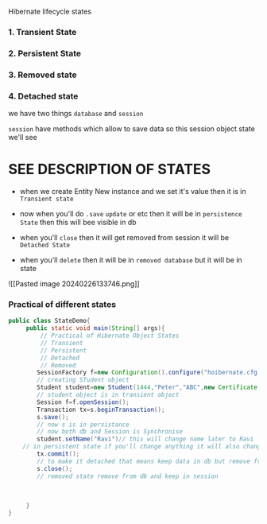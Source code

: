 
Hibernate lifecycle states

### 1. Transient State
### 2. Persistent State
### 3. Removed state
### 4. Detached state



we have two things 
`database` and `session`

`session` have methods which allow to save data so this session object state we'll see



# SEE DESCRIPTION OF STATES

- when we create Entity New instance and we set it's value then it is in `Transient state`

- now when you'll do `.save` `update` or etc then it will be in `persistence State` then this will bee visible in db

-  when you'll `close` then it will get removed from session it will be `Detached State`

- when you'll `delete` then it will be in `removed database` but it will be in state 






![[Pasted image 20240226133746.png]]




### Practical of different states

```java
public class StateDemo{
	 public static void main(String[] args){
		 // Practical of Hibernate Object States
		 // Transient 
		 // Persistent
		 // Detached
		 // Removed
		SessionFactory f=new Configuration().configure("hoibernate.cfg.xml").buildSessionFactory();
		// creating STudent object
		Student student=new Student(1444,"Peter","ABC",new Certificate("java hibernate course","2 months"));
		// student object is in transient object
		Session f=f.openSession();
		Transaction tx=s.beginTransaction();
		s.save();
		// now s is in persistance 
	    // now both db and Session is Synchronise
	    student.setName("Ravi")// this will change name later to Ravi 
	// in persistent state if you'll change anything it will also change
		tx.commit();
		// to make it detached that means keep data in db but remove from session then do this
		s.close();
		// removed state remove from db and keep in session
		
		
	 
	 }
}
```
